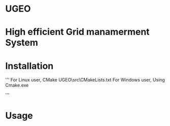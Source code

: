 # UGEO

# High efficient Grid manamerment System

# Installation
'''
  For Linux user, 
    CMake UGEO\src\CMakeLists.txt
  For Windows user,
    Using Cmake.exe
    
''' 

# Usage
  
